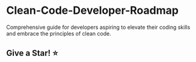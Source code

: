 # Clean-Code-Developer-Roadmap
Comprehensive guide for developers aspiring to elevate their coding skills and embrace the principles of clean code.


## Give a Star! ⭐

